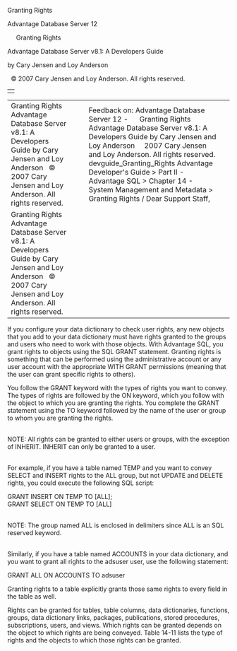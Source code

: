 Granting Rights




Advantage Database Server 12  

     Granting Rights

Advantage Database Server v8.1: A Developers Guide

by Cary Jensen and Loy Anderson

  © 2007 Cary Jensen and Loy Anderson. All rights reserved.

|  |
| --- |
|  |

|  |  |  |  |  |
| --- | --- | --- | --- | --- |
| Granting Rights  Advantage Database Server v8.1: A Developers Guide  by Cary Jensen and Loy Anderson    © 2007 Cary Jensen and Loy Anderson. All rights reserved. |  |  | Feedback on: Advantage Database Server 12 -      Granting Rights Advantage Database Server v8.1: A Developers Guide by Cary Jensen and Loy Anderson     2007 Cary Jensen and Loy Anderson. All rights reserved. devguide\_Granting\_Rights Advantage Developer's Guide > Part II - Advantage SQL > Chapter 14 - System Management and Metadata > Granting Rights / Dear Support Staff, |  |
| Granting Rights  Advantage Database Server v8.1: A Developers Guide  by Cary Jensen and Loy Anderson    © 2007 Cary Jensen and Loy Anderson. All rights reserved. |  |  |  |  |

If you configure your data dictionary to check user rights, any new objects that you add to your data dictionary must have rights granted to the groups and users who need to work with those objects. With Advantage SQL, you grant rights to objects using the SQL GRANT statement. Granting rights is something that can be performed using the administrative account or any user account with the appropriate WITH GRANT permissions (meaning that the user can grant specific rights to others).

You follow the GRANT keyword with the types of rights you want to convey. The types of rights are followed by the ON keyword, which you follow with the object to which you are granting the rights. You complete the GRANT statement using the TO keyword followed by the name of the user or group to whom you are granting the rights.

   
NOTE: All rights can be granted to either users or groups, with the exception of INHERIT. INHERIT can only be granted to a user.  
 

For example, if you have a table named TEMP and you want to convey SELECT and INSERT rights to the ALL group, but not UPDATE and DELETE rights, you could execute the following SQL script:

GRANT INSERT ON TEMP TO [ALL];  
GRANT SELECT ON TEMP TO [ALL]

   
NOTE: The group named ALL is enclosed in delimiters since ALL is an SQL reserved keyword.  
 

Similarly, if you have a table named ACCOUNTS in your data dictionary, and you want to grant all rights to the adsuser user, use the following statement:

GRANT ALL ON ACCOUNTS TO adsuser

Granting rights to a table explicitly grants those same rights to every field in the table as well.

Rights can be granted for tables, table columns, data dictionaries, functions, groups, data dictionary links, packages, publications, stored procedures, subscriptions, users, and views. Which rights can be granted depends on the object to which rights are being conveyed. Table 14-11 lists the type of rights and the objects to which those rights can be granted.